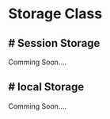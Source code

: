 # Storage Class

<div id="session"></div>

## # Session Storage

Comming Soon....

<div id="local"></div>

## # local Storage

Comming Soon....